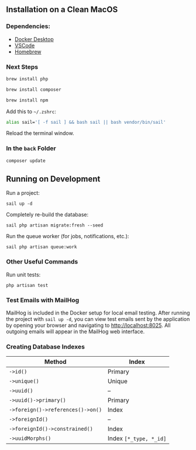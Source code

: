 ## Installation on a Clean MacOS

### Dependencies:
- [Docker Desktop](https://www.docker.com/products/docker-desktop/) 
- [VSCode](https://code.visualstudio.com/)
- [Homebrew](https://brew.sh/)

### Next Steps
```bash
brew install php
```
```bash
brew install composer
```
```bash
brew install npm
```

Add this to ```~/.zshrc```:
```bash
alias sail='[ -f sail ] && bash sail || bash vendor/bin/sail'
```
Reload the terminal window.

### In the ```back``` Folder
```bash
composer update
```

## Running on Development
Run a project:
```
sail up -d
```

Completely re-build the database:
```
sail php artisan migrate:fresh --seed
```

Run the queue worker (for jobs, notifications, etc.):
```
sail php artisan queue:work
```

### Other Useful Commands
Run unit tests:
```
php artisan test
```

### Test Emails with MailHog
MailHog is included in the Docker setup for local email testing. After running the project with `sail up -d`, you can view test emails sent by the application by opening your browser and navigating to [http://localhost:8025](http://localhost:8025). All outgoing emails will appear in the MailHog web interface.

### Creating Database Indexes
| Method | Index |
| -------- | ------- |
| `->id()` | Primary |
| `->unique()` | Unique |
| `->uuid()` | – |
| `->uuid()->primary()` | Primary |
| `->foreign()->references()->on()` | Index |
| `->foreignId()` | – |
| `->foreignId()->constrained()` | Index |
| `->uuidMorphs()` | Index `[*_type, *_id]` |